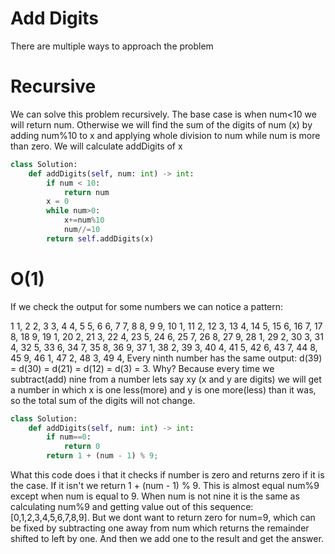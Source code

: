 # Add Digits
There are multiple ways to approach the problem
# Recursive
We can solve this problem recursively. The base case is when num<10 we will return num. Otherwise we will find the sum of the digits of num (x) by adding num%10 to x and applying whole division to num while num is more than zero. We will calculate addDigits of x
```python
class Solution:
    def addDigits(self, num: int) -> int:
        if num < 10:
            return num
        x = 0
        while num>0:
            x+=num%10
            num//=10
        return self.addDigits(x)
```
# O(1)
If we check the output for some numbers we can notice a pattern:

1 1,
2 2,
3 3,
4 4,
5 5,
6 6,
7 7,
8 8,
9 9,
10 1,
11 2,
12 3,
13 4,
14 5,
15 6,
16 7,
17 8,
18 9,
19 1,
20 2,
21 3,
22 4,
23 5,
24 6,
25 7,
26 8,
27 9,
28 1,
29 2,
30 3,
31 4,
32 5,
33 6,
34 7,
35 8,
36 9,
37 1,
38 2,
39 3,
40 4,
41 5,
42 6,
43 7,
44 8,
45 9,
46 1,
47 2,
48 3,
49 4,
Every ninth number has the same output: d(39) = d(30) = d(21) = d(12) = d(3) = 3. Why? Because every time we subtract(add) nine from a number lets say xy (x and y are digits) we will get a number in which x is one less(more) and y is one more(less) than it was, so the total sum of the digits will not change.
```python
class Solution:
    def addDigits(self, num: int) -> int:
        if num==0: 
            return 0
        return 1 + (num - 1) % 9;
```
What this code does i that it checks if number is zero and returns zero if it is the case. If it isn't we return 1 + (num - 1) % 9. This is almost equal num%9 except when num is equal to 9. When num is not nine it is the same as calculating num%9 and getting value out of this sequence: [0,1,2,3,4,5,6,7,8,9]. But we dont want to return zero for num=9, which can be fixed by subtracting one away from num which returns the remainder shifted to left by one. And then we add one to the result and get the answer.
